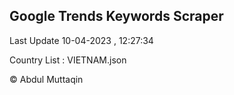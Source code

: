 

## Google Trends Keywords Scraper 
 
Last Update 10-04-2023 , 12:27:34

Country List :
VIETNAM.json



© Abdul Muttaqin 
